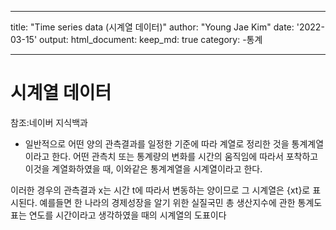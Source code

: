 
---
title: "Time series data (시계열 데이터)"
author: "Young Jae Kim"
date: '2022-03-15'
output:
  html_document:
    keep_md: true
category: -통계

---



# 시계열 데이터

참조:네이버 지식백과

- 일반적으로 어떤 양의 관측결과를 일정한 기준에 따라 계열로 정리한 것을 통계계열이라고 한다. 어떤 관측치 또는 통계량의 변화를 시간의 움직임에 따라서 포착하고 이것을 계열화하였을 때, 이와같은 통계계열을 시계열이라고 한다.

 이러한 경우의 관측결과 x는 시간 t에 따라서 변동하는 양이므로 그 시계열은 {xt}로 표시된다. 예를들면 한 나라의 경제성장을 알기 위한 실질국민 총 생산지수에 관한 통계도표는 연도를 시간이라고 생각하였을 때의 시계열의 도표이다